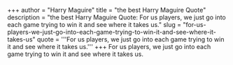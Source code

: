 +++
author = "Harry Maguire"
title = "the best Harry Maguire Quote"
description = "the best Harry Maguire Quote: For us players, we just go into each game trying to win it and see where it takes us."
slug = "for-us-players-we-just-go-into-each-game-trying-to-win-it-and-see-where-it-takes-us"
quote = '''For us players, we just go into each game trying to win it and see where it takes us.'''
+++
For us players, we just go into each game trying to win it and see where it takes us.
